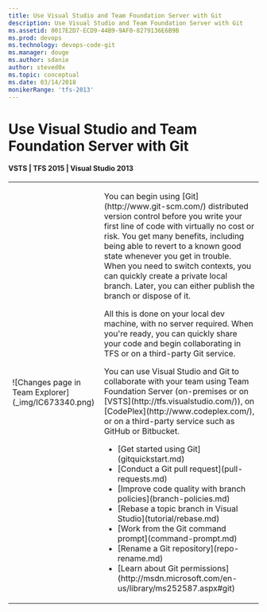 ```yaml
---
title: Use Visual Studio and Team Foundation Server with Git
description: Use Visual Studio and Team Foundation Server with Git
ms.assetid: 0017E2D7-ECD9-44B9-9AF0-8279136E6B9B
ms.prod: devops
ms.technology: devops-code-git 
ms.manager: douge
ms.author: sdanie
author: steved0x
ms.topic: conceptual
ms.date: 03/14/2018
monikerRange: 'tfs-2013'
---
```



#  Use Visual Studio and Team Foundation Server with Git
#### VSTS | TFS 2015 | Visual Studio 2013

<table>
<tr>
<td>
![Changes page in Team Explorer](_img/IC673340.png)
</td>
<td>
<p>You can begin using [Git](http://www.git-scm.com/) distributed version control before you write your first line of code with virtually no cost or risk. You get many benefits, including being able to revert to a known good state whenever you get in trouble. When you need to switch contexts, you can quickly create a private local branch. Later, you can either publish the branch or dispose of it.</p>

<p>All this is done on your local dev machine, with no server required. When you're ready, you can quickly share your code and begin collaborating in TFS or on a third-party Git service.</p>

<p>You can use Visual Studio and Git to collaborate with your team using Team Foundation Server (on-premises or on [VSTS](http://tfs.visualstudio.com/)), on [CodePlex](http://www.codeplex.com/), or on a third-party service such as GitHub or Bitbucket.</p>

<ul>
<li>[Get started using Git](gitquickstart.md)</li>
<li>[Conduct a Git pull request](pull-requests.md)</li>
<li>[Improve code quality with branch policies](branch-policies.md)</li>
<li>[Rebase a topic branch in Visual Studio](tutorial/rebase.md)</li>
<li>[Work from the Git command prompt](command-prompt.md)</li>
<li>[Rename a Git repository](repo-rename.md)</li>
<li>[Learn about Git permissions](http://msdn.microsoft.com/en-us/library/ms252587.aspx#git)</li>
</ul>
</td>
</tr>
</table>
